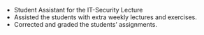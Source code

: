 - Student Assistant for the IT-Security Lecture
- Assisted the students with extra weekly lectures and exercises.
- Corrected and graded the students’ assignments.
